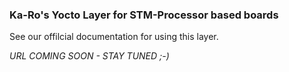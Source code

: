 ### Ka-Ro's Yocto Layer for STM-Processor based boards ###

See our offilcial documentation for using this layer.

_URL COMING SOON - STAY TUNED ;-)_

